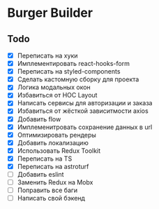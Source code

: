 # Burger Builder

## Todo

- [x] Переписать на хуки
- [x] Имплементировать react-hooks-form
- [x] Переписать на styled-components
- [x] Сделать кастомную сборку для проекта
- [x] Логика модальных окон
- [x] Избавиться от HOC Layout
- [x] Написать сервисы для авторизации и заказа
- [x] Избавиться от жёсткой зависитмости axios
- [x] Добавить flow
- [x] Имплеменитровать сохранение данных в url
- [x] Оптимизировать рендеры
- [x] Добавить локализацию
- [x] Использовать Redux Toolkit
- [x] Переписать на TS
- [x] Переписать на astroturf
- [ ] Добавить eslint
- [ ] Заменить Redux на Mobx
- [ ] Поправить все баги
- [ ] Написать свой бэкенд
